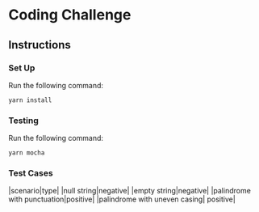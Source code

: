 # Coding Challenge

## Instructions

### Set Up

Run the following command:

`yarn install`

### Testing

Run the following command:

`yarn mocha`

### Test Cases

|scenario|type|
|null string|negative|
|empty string|negative|
|palindrome with punctuation|positive|
|palindrome with uneven casing| positive|
